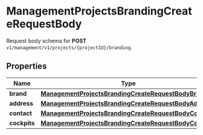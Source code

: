 

# ManagementProjectsBrandingCreateRequestBody

Request body schema for **POST** `v1/management/v1/projects/{projectId}/branding`.

## Properties

| Name | Type | Description |
|------------ | ------------- | ------------- |
|**brand** | [**ManagementProjectsBrandingCreateRequestBodyBrand**](ManagementProjectsBrandingCreateRequestBodyBrand.md) |  |
|**address** | [**ManagementProjectsBrandingCreateRequestBodyAddress**](ManagementProjectsBrandingCreateRequestBodyAddress.md) |  |
|**contact** | [**ManagementProjectsBrandingCreateRequestBodyContact**](ManagementProjectsBrandingCreateRequestBodyContact.md) |  |
|**cockpits** | [**ManagementProjectsBrandingCreateRequestBodyCockpits**](ManagementProjectsBrandingCreateRequestBodyCockpits.md) |  |



